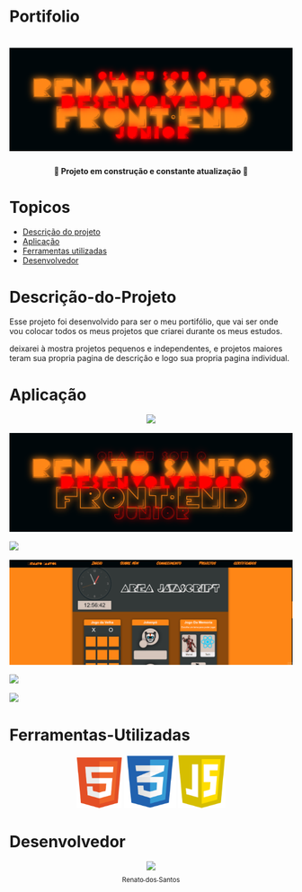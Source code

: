# Portifolio

<h1>
<img src="./logos/logo-projeto.png" alt="">
</h1>

<h4 align=center> 
    🚧 Projeto em construção e constante atualização 🚧
</h4>

# Topicos

- [Descrição do projeto](#descrição-do-projeto)
- [Aplicação](#aplicação)
- [Ferramentas utilizadas](#ferramentas-utilizadas)
- [Desenvolvedor](#desenvolvedor)

# Descrição-do-Projeto

Esse projeto foi desenvolvido para ser o meu portifólio, que vai ser onde vou colocar todos os meus projetos que criarei durante os meus estudos.

deixarei à mostra projetos pequenos e independentes, e projetos maiores teram sua propria pagina de descrição e logo sua propria pagina individual.

# Aplicação

<p align=center>
<img src="./logos/descricao-mobile.gif"/>
</p>
<p>
<img src="./logos/logo-neon.gif"/>
</p>
<p>
<img src="./logos/descricao-portifolio.gif"/>
</p>
<p>
<img src="./logos/jogos-velha-pedra.gif"/>
</p>
<p>
<img src="./logos/jogo-memoria.gif"/>
</p>
<p>
<img src="./logos/projeto.gif"/>
</p>

# Ferramentas-Utilizadas

<p align=center>
<img width=80px src="./imagens/techs/html.png" alt="">
<img width=93px src="./imagens/techs/css.png" alt="">
<img width=84px src="./imagens/techs/javascript.png" alt="">
</p>

# Desenvolvedor

<p align=center>
    <img src="https://avatars.githubusercontent.com/u/90292478?v=4" width=115><br>
    <a href="https://github.com/RenatoDevs"><sub>Renato dos Santos</sub></a>
</p>

